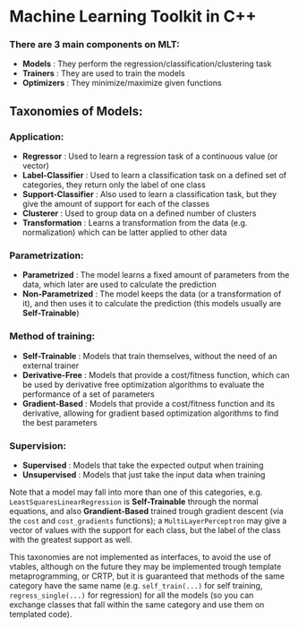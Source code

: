 Machine Learning Toolkit in C++
=============

### There are 3 main components on MLT:

- **Models** : They perform the regression/classification/clustering task
- **Trainers** : They are used to train the models
- **Optimizers** : They minimize/maximize given functions

## Taxonomies of Models:
### Application:
- **Regressor** : Used to learn a regression task of a continuous value (or vector)
- **Label-Classifier** : Used to learn a classification task on a defined set of categories, they return only the label of one class
- **Support-Classifier** : Also used to learn a classification task, but they give the amount of support for each of the classes
- **Clusterer** : Used to group data on a defined number of clusters
- **Transformation** : Learns a transformation from the data (e.g. normalization) which can be latter applied to other data

### Parametrization:
- **Parametrized** : The model learns a fixed amount of parameters from the data, which later are used to calculate the prediction
- **Non-Parametrized** : The model keeps the data (or a transformation of it), and then uses it to calculate the prediction (this models usually are **Self-Trainable**)

### Method of training:
- **Self-Trainable** : Models that train themselves, without the need of an external trainer
- **Derivative-Free** : Models that provide a cost/fitness function, which can be used by derivative free optimization algorithms to evaluate the performance of a set of parameters
- **Gradient-Based** : Models that provide a cost/fitness function and its derivative, allowing for gradient based optimization algorithms to find the best parameters

### Supervision:
- **Supervised** : Models that take the expected output when training
- **Unsupervised** : Models that just take the input data when training

Note that a model may fall into more than one of this categories, e.g. `LeastSquaresLinearRegression` is **Self-Trainable** through the normal equations, and also **Grandient-Based** trained trough gradient descent (via the `cost` and `cost_gradients` functions); a `MultiLayerPerceptron` may give a vector of values with the support for each class, but the label of the class with the greatest support as well.

This taxonomies are not implemented as interfaces, to avoid the use of vtables, although on the future they may be implemented trough template metaprogramming, or CRTP, but it is guaranteed that methods of the same category have the same name (e.g. `self_train(...)` for self training, `regress_single(...)` for regression) for all the models (so you can exchange classes that fall within the same category and use them on templated code).